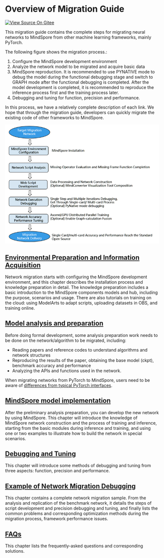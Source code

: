 # Overview of Migration Guide

[![View Source On Gitee](https://mindspore-website.obs.cn-north-4.myhuaweicloud.com/website-images/r2.0/resource/_static/logo_source_en.png)](https://gitee.com/mindspore/docs/blob/r2.0/docs/mindspore/source_en/migration_guide/overview.md)

This migration guide contains the complete steps for migrating neural networks to MindSpore from other machine learning frameworks, mainly PyTorch.

The following figure shows the migration process.:

1. Configure the MindSpore development environment
2. Analyze the network model to be migrated and acquire basic data
3. MindSpore reproduction. It is recommended to use PYNATIVE mode to debug the model during the functional debugging stage and switch to GRAPH mode after the functional debugging is completed. After the model development is completed, it is recommended to reproduce the inference process first and the training process later.
4. Debugging and tuning for function, precision and performance.

In this process, we have a relatively complete description of each link. We hope that through the migration guide, developers can quickly migrate the existing code of other frameworks to MindSpore.

![flowchart](./images/flowchart.PNG "Migration Process")

## [Environmental Preparation and Information Acquisition](https://www.mindspore.cn/docs/en/r2.0/migration_guide/enveriment_preparation.html)

Network migration starts with configuring the MindSpore development environment, and this chapter describes the installation process and knowledge preparation in detail. The knowledge preparation includes a basic introduction to the MindSpore components models and hub, including the purpose, scenarios and usage. There are also tutorials on training on the cloud: using ModelArts to adapt scripts, uploading datasets in OBS, and training online.

## [Model analysis and preparation](https://www.mindspore.cn/docs/en/r2.0/migration_guide/analysis_and_preparation.html)

Before doing formal development, some analysis preparation work needs to be done on the network/algorithm to be migrated, including:

- Reading papers and reference codes to understand algorithms and network structures
- Reproducing the results of the paper, obtaining the base model (ckpt), benchmark accuracy and performance
- Analyzing the APIs and functions used in the network.

When migrating networks from PyTorch to MindSpore, users need to be aware of [differences from typical PyTorch interfaces](https://www.mindspore.cn/docs/en/r2.0/migration_guide/typical_api_comparision.html).

## [MindSpore model implementation](https://www.mindspore.cn/docs/en/r2.0/migration_guide/model_development/model_development.html)

After the preliminary analysis preparation, you can develop the new network by using MindSpore. This chapter will introduce the knowledge of MindSpore network construction and the process of training and inference, starting from the basic modules during inference and training, and using one or two examples to illustrate how to build the network in special scenarios.

## [Debugging and Tuning](https://www.mindspore.cn/docs/en/r2.0/migration_guide/debug_and_tune.html)

This chapter will introduce some methods of debugging and tuning from three aspects: function, precision and performance.

## [Example of Network Migration Debugging](https://www.mindspore.cn/docs/en/r2.0/migration_guide/sample_code.html)

This chapter contains a complete network migration sample. From the analysis and replication of the benchmark network, it details the steps of script development and precision debugging and tuning, and finally lists the common problems and corresponding optimization methods during the migration process, framework performance issues.

## [FAQs](https://www.mindspore.cn/docs/en/r2.0/migration_guide/faq.html)

This chapter lists the frequently-asked questions and corresponding solutions.
